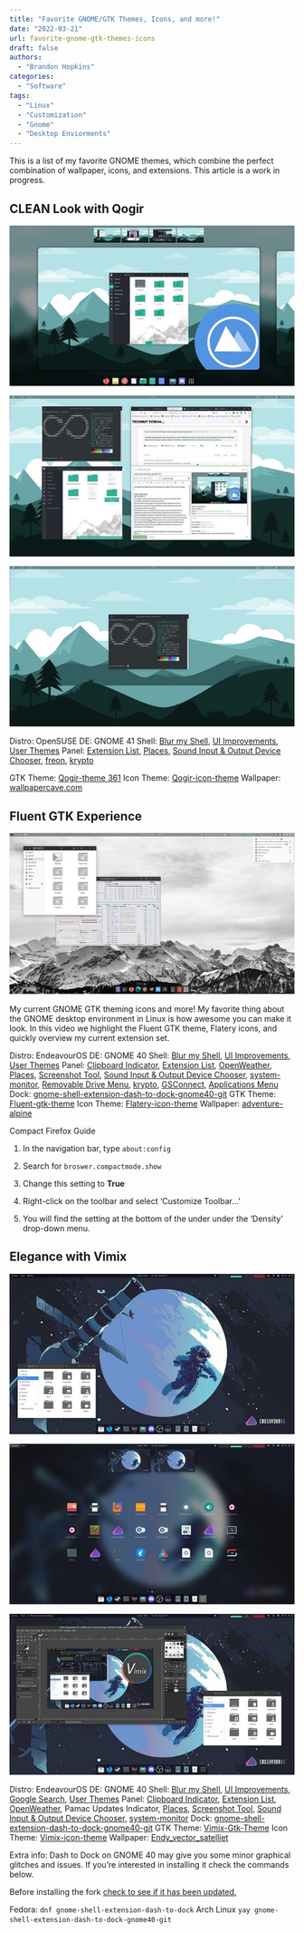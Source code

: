 ```yaml
---
title: "Favorite GNOME/GTK Themes, Icons, and more!"
date: "2022-03-21"
url: favorite-gnome-gtk-themes-icons
draft: false
authors:
  - "Brandon Hopkins"
categories:
  - "Software"
tags:
  - "Linux"
  - "Customization"
  - "Gnome"
  - "Desktop Enviorments"
---
```


This is a list of my favorite GNOME themes, which combine the perfect combination of wallpaper, icons, and extensions. This article is a work in progress.

## CLEAN Look with Qogir

![](images/1-Qogir-techhut-thumbnail-3.jpg)

![](images/2-Qogir-techhut-apps.jpg)

![](images/3-Qogir-techhut-neofetch.jpg)

Distro: OpenSUSE
DE: GNOME 41
Shell: [Blur my Shell](https://extensions.gnome.org/extension/3193/blur-my-shell/?ref=techhut.tv), [UI Improvements](https://extensions.gnome.org/extension/4158/gnome-40-ui-improvements/?ref=techhut.tv), [User Themes](https://extensions.gnome.org/extension/19/user-themes/?ref=techhut.tv)
Panel: [Extension List](https://extensions.gnome.org/extension/3088/extension-list/?ref=techhut.tv), [Places](https://extensions.gnome.org/extension/8/places-status-indicator/?ref=techhut.tv), [Sound Input & Output Device Chooser](https://extensions.gnome.org/extension/906/sound-output-device-chooser/?ref=techhut.tv), [freon](https://extensions.gnome.org/extension/841/freon/?ref=techhut.tv), [krypto](https://extensions.gnome.org/extension/1913/krypto/?ref=techhut.tv)

GTK Theme: [Qogir-theme 361](https://github.com/vinceliuice/Qogir-theme?ref=techhut.tv)
Icon Theme: [Qogir-icon-theme](https://github.com/vinceliuice/Qogir-icon-theme?ref=techhut.tv)
Wallpaper: [wallpapercave.com](https://wallpapercave.com/w/wp7160109?ref=techhut.tv)

## Fluent GTK Experience

![](images/1-fluent-techhut.jpg)

My current GNOME GTK theming icons and more! My favorite thing about the GNOME desktop environment in Linux is how awesome you can make it look. In this video we highlight the Fluent GTK theme, Flatery icons, and quickly overview my current extension set.

Distro: EndeavourOS
DE: GNOME 40
Shell: [Blur my Shell](https://extensions.gnome.org/extension/3193/blur-my-shell/?ref=techhut.tv), [UI Improvements](https://extensions.gnome.org/extension/4158/gnome-40-ui-improvements/?ref=techhut.tv), [User Themes](https://extensions.gnome.org/extension/19/user-themes/?ref=techhut.tv)
Panel: [Clipboard Indicator](https://extensions.gnome.org/extension/779/clipboard-indicator/?ref=techhut.tv), [Extension List](https://extensions.gnome.org/extension/3088/extension-list/?ref=techhut.tv), [OpenWeather](https://extensions.gnome.org/extension/750/openweather/?ref=techhut.tv), [Places](https://extensions.gnome.org/extension/8/places-status-indicator/?ref=techhut.tv), [Screenshot Tool](https://extensions.gnome.org/extension/1112/screenshot-tool/?ref=techhut.tv), [Sound Input & Output Device Chooser](https://extensions.gnome.org/extension/906/sound-output-device-chooser/?ref=techhut.tv), [system-monitor](https://extensions.gnome.org/extension/120/system-monitor/?ref=techhut.tv), [Removable Drive Menu](https://extensions.gnome.org/extension/7/removable-drive-menu/?ref=techhut.tv), [krypto](https://extensions.gnome.org/extension/1913/krypto/?ref=techhut.tv), [GSConnect](https://extensions.gnome.org/extension/1319/gsconnect/?ref=techhut.tv), [Applications Menu](https://extensions.gnome.org/extension/6/applications-menu/?ref=techhut.tv)
Dock: [gnome-shell-extension-dash-to-dock-gnome40-git](https://aur.archlinux.org/packages/gnome-shell-extension-dash-to-dock-gnome40-git/?ref=techhut.tv)
GTK Theme: [Fluent-gtk-theme](https://github.com/vinceliuice/Fluent-gtk-theme?ref=techhut.tv)
Icon Theme: [Flatery-icon-theme](https://github.com/cbrnix/Flatery?ref=techhut.tv)
Wallpaper: [adventure-alpine](https://www.pexels.com/photo/adventure-alpine-background-black-and-white-355770/?ref=techhut.tv)

Compact Firefox Guide

1. In the navigation bar, type `about:config`

3. Search for `broswer.compactmode.show`

5. Change this setting to **True**

7. Right-click on the toolbar and select ‘Customize Toolbar…’

9. You will find the setting at the bottom of the under under the ‘Density’ drop-down menu.

## Elegance with Vimix

![](images/1-vimix-techhut-2-1.jpg)

![](images/2-vimix-techhut-1.jpg)

![](images/3-vimix-techhut.jpg)

Distro: EndeavourOS
DE: GNOME 40
Shell: [Blur my Shell](https://extensions.gnome.org/extension/3193/blur-my-shell/?ref=techhut.tv), [UI Improvements](https://extensions.gnome.org/extension/4158/gnome-40-ui-improvements/?ref=techhut.tv), [Google Search](https://extensions.gnome.org/extension/4132/google-search-provider/?ref=techhut.tv), [User Themes](https://extensions.gnome.org/extension/19/user-themes/?ref=techhut.tv)
Panel: [Clipboard Indicator](https://extensions.gnome.org/extension/779/clipboard-indicator/?ref=techhut.tv), [Extension List](https://extensions.gnome.org/extension/3088/extension-list/?ref=techhut.tv), [OpenWeather](https://extensions.gnome.org/extension/750/openweather/?ref=techhut.tv), Pamac Updates Indicator, [Places](https://extensions.gnome.org/extension/8/places-status-indicator/?ref=techhut.tv), [Screenshot Tool](https://extensions.gnome.org/extension/1112/screenshot-tool/?ref=techhut.tv), [Sound Input & Output Device Chooser](https://extensions.gnome.org/extension/906/sound-output-device-chooser/?ref=techhut.tv), [system-monitor](https://extensions.gnome.org/extension/120/system-monitor/?ref=techhut.tv)
Dock: [gnome-shell-extension-dash-to-dock-gnome40-git](https://aur.archlinux.org/packages/gnome-shell-extension-dash-to-dock-gnome40-git/?ref=techhut.tv)
GTK Theme: [Vimix-Gtk-Theme](https://vinceliuice.github.io/theme-vimix?ref=techhut.tv)
Icon Theme: [Vimix-icon-theme](https://www.opendesktop.org/p/1273372?ref=techhut.tv)
Wallpaper: [Endy\_vector\_satelliet](https://github.com/EndeavourOS-Community-Editions/Community-wallpapers/blob/main/eos_wallpapers_community/Endy_vector_satelliet.png?ref=techhut.tv)

Extra info: Dash to Dock on GNOME 40 may give you some minor graphical glitches and issues. If you’re interested in installing it check the commands below.

Before installing the fork [check to see if it has been updated.](https://extensions.gnome.org/extension/307/dash-to-dock/?ref=techhut.tv)

Fedora: `dnf gnome-shell-extension-dash-to-dock`
Arch Linux `yay gnome-shell-extension-dash-to-dock-gnome40-git`
